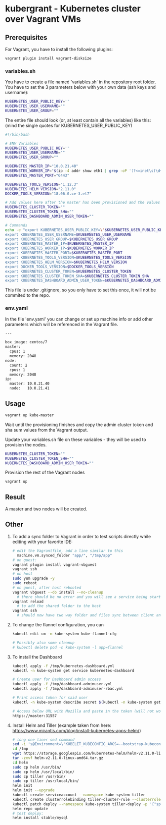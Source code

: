 # kubergrant - Kubernetes cluster over Vagrant VMs

## Prerequisites

For Vagrant, you have to install the following plugins:

```bash
vagrant plugin install vagrant-disksize
```

### variables.sh

You have to create a file named 'variables.sh' in the repository root folder.
You have to set the 3 parameters below with your own data (ssh keys and username):

```bash
KUBERNETES_USER_PUBLIC_KEY=''
KUBERNETES_USER_USERNAME=""
KUBERNETES_USER_GROUP=""
```

The entire file should look (or, at least contain all the variables) like this:
(mind the single quotes for KUBERNETES_USER_PUBLIC_KEY)

```bash
#!/bin/bash

# ENV Variables
KUBERNETES_USER_PUBLIC_KEY=''
KUBERNETES_USER_USERNAME=""
KUBERNETES_USER_GROUP=""

KUBERNETES_MASTER_IP="10.0.21.40"
KUBERNETES_WORKER_IP="$(ip -4 addr show eth1 | grep -oP '(?<=inet\s)\d+(\.\d+){3}')"
KUBERNETES_MASTER_PORT="6443"

KUBERNETES_TOOLS_VERSION="1.12.3"
KUBERNETES_HELM_VERSION="2.11.0"
DOCKER_TOOLS_VERSION="18.06.0.ce-3.el7"

# Add values here after the master has been provisioned and the values are available
KUBERNETES_CLUSTER_TOKEN=""
KUBERNETES_CLUSTER_TOKEN_SHA=""
KUBERNETES_DASHBOARD_ADMIN_USER_TOKEN=""

# Commands
echo -e "export KUBERNETES_USER_PUBLIC_KEY=\"$KUBERNETES_USER_PUBLIC_KEY\"
export KUBERNETES_USER_USERNAME=$KUBERNETES_USER_USERNAME
export KUBERNETES_USER_GROUP=$KUBERNETES_USER_GROUP
export KUBERNETES_MASTER_IP=$KUBERNETES_MASTER_IP
export KUBERNETES_WORKER_IP=$KUBERNETES_WORKER_IP
export KUBERNETES_MASTER_PORT=$KUBERNETES_MASTER_PORT
export KUBERNETES_TOOLS_VERSION=$KUBERNETES_TOOLS_VERSION
export KUBERNETES_HELM_VERSION=$KUBERNETES_HELM_VERSION
export DOCKER_TOOLS_VERSION=$DOCKER_TOOLS_VERSION
export KUBERNETES_CLUSTER_TOKEN=$KUBERNETES_CLUSTER_TOKEN
export KUBERNETES_CLUSTER_TOKEN_SHA=$KUBERNETES_CLUSTER_TOKEN_SHA
export KUBERNETES_DASHBOARD_ADMIN_USER_TOKEN=$KUBERNETES_DASHBOARD_ADMIN_USER_TOKEN" > /tmp/vars
```

This file is under .gitignore, so you only have to set this once, it will not be commited to the repo.

### env.yaml

In the file 'env.yaml' you can change or set up machine info or add other parameters which will be referenced in the Vagrant file.

```bash
---

box_image: centos/7
master:
  cpus: 1
  memory: 2048
node:
  count: 2
  cpus: 1
  memory: 2048
ip:
  master: 10.0.21.40
  node:   10.0.21.41
```

## Usage

```bash
vagrant up kube-master
```

Wait until the provisioning finishes and copy the admin cluster token and sha sum values from the Vagrant output.

Update your variables.sh file on these variables - they will be used to provision the nodes.

```bash
KUBERNETES_CLUSTER_TOKEN=""
KUBERNETES_CLUSTER_TOKEN_SHA=""
KUBERNETES_DASHBOARD_ADMIN_USER_TOKEN=""
```

Provision the rest of the Vagrant nodes

```bash
vagrant up
```

## Result

A master and two nodes will be created.

## Other

1. To add a sync folder to Vagrant in order to test scripts directly while editing with your favorite IDE:

   ```bash
   # edit the Vagrantfile, add a line similar to this
     machine.vm.synced_folder "app/", "/tmp/app"
   # on guest:
   vagrant plugin install vagrant-vbguest
   vagrant ssh
   # on host
   sudo yum upgrade -y
   sudo reboot
   # on guest, after host rebooted
   vagrant vbguest --do install --no-cleanup
     # there should be no error and you will see a service being started at the end
   vagrant reload
     # to add the shared folder to the host
   vagrant ssh
     # should now have two way folder and files sync between client and host
   ```

2. To change the flannel configuration, you can

   ```bash
   kubectl edit cm -n kube-system kube-flannel-cfg

   # Possibly also some cleanup
   # kubectl delete pod -n kube-system -l app=flannel
   ```

3. To install the Dashboard

   ```bash
   kubectl apply -f /tmp/kubernetes-dashboard.yml
   kubectl -n kube-system get service kubernetes-dashboard

   # Create user for Dashboard admin access
   kubectl apply -f /tmp/dashboard-adminuser.yml
   kubectl apply -f /tmp/dashboard-adminuser-rbac.yml

   # Print access token for said user
   kubectl -n kube-system describe secret $(kubectl -n kube-system get secret | grep admin-user | awk '{print $1}')

   # Access below URL with Mozilla and paste in the token (will not work with Chrome) due to SSL
   https://master:31557
   ```

4. Install Helm and Tiller (example taken from here: <https://www.mirantis.com/blog/install-kubernetes-apps-helm/>)

   ```bash
   # long one liner sed command
   sed -i 's@Environment=\"KUBELET_KUBECONFIG_ARGS=--bootstrap-kubeconfig=/etc/kubernetes/bootstrap-kubelet.conf --kubeconfig=/etc/kubernetes/kubelet.conf\"@'"Environment=\"KUBELET_KUBECONFIG_ARGS=--bootstrap-kubeconfig=/etc/kubernetes/bootstrap-kubelet.conf --kubeconfig=/etc/kubernetes/kubelet.conf --node-ip=$KUBERNETES_WORKER_IP\""'@g' /etc/systemd/system/kubelet.service.d/10-kubeadm.conf
   cd /tmp
   wget https://storage.googleapis.com/kubernetes-helm/helm-v2.11.0-linux-amd64.tar.gz
   tar -zxvf helm-v2.11.0-linux-amd64.tar.gz
   cd helm
   sudo cp helm /usr/bin/
   sudo cp helm /usr/local/bin/
   sudo cp tiller /usr/bin/
   sudo cp tiller /usr/local/bin/
   helm init
   helm init --upgrade
   kubectl create serviceaccount --namespace kube-system tiller
   kubectl create clusterrolebinding tiller-cluster-rule --clusterrole=cluster-admin --serviceaccount=kube-system:tiller
   kubectl patch deploy --namespace kube-system tiller-deploy -p '{"spec":{"template":{"spec":{"serviceAccount":"tiller"}}}}'
   helm repo update
   # test deploy:
   helm install stable/mysql
   ```
